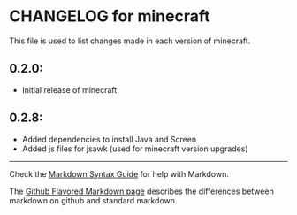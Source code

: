 # CHANGELOG for minecraft

This file is used to list changes made in each version of minecraft.

## 0.2.0:

* Initial release of minecraft

## 0.2.8:

* Added dependencies to install Java and Screen
* Added js files for jsawk (used for minecraft version upgrades)

- - - 
Check the [Markdown Syntax Guide](http://daringfireball.net/projects/markdown/syntax) for help with Markdown.

The [Github Flavored Markdown page](http://github.github.com/github-flavored-markdown/) describes the differences between markdown on github and standard markdown.
